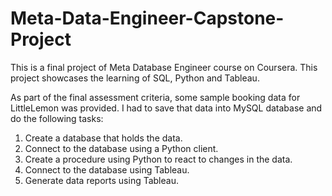 # Meta-Data-Engineer-Capstone-Project
This is a final project of Meta Database Engineer course on Coursera. This project showcases the learning of SQL, Python and Tableau.

As part of the final assessment criteria, some sample booking data for LittleLemon was provided. I had to save that data into MySQL database and do the following tasks:
  1.  Create a database that holds the data.
  2.  Connect to the database using a Python client.
  3.  Create a procedure using Python to react to changes in the data.
  4.  Connect to the database using Tableau.
  5.  Generate data reports using Tableau.


